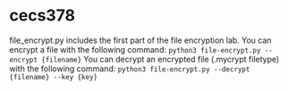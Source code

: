 # cecs378

file_encrypt.py includes the first part of the file encryption lab. You can encrypt a file with the following command:
`python3 file-encrypt.py --encrypt {filename}`
You can decrypt an encrypted file (.mycrypt filetype) with the following command:
`python3 file-encrypt.py --decrypt {filename} --key {key}`
